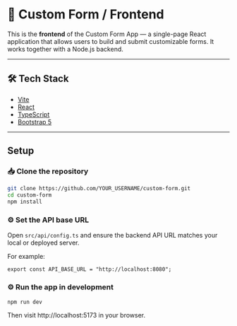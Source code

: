 # 🧩 Custom Form / Frontend

This is the **frontend** of the Custom Form App — a single-page React application that allows users to build and submit customizable forms. It works together with a Node.js backend.

---

## 🛠 Tech Stack

- [Vite](https://vitejs.dev/)
- [React](https://reactjs.org/)
- [TypeScript](https://www.typescriptlang.org/)
- [Bootstrap 5](https://getbootstrap.com/)

---

## Setup

### 📥 Clone the repository

```bash
git clone https://github.com/YOUR_USERNAME/custom-form.git
cd custom-form
npm install
```

### ⚙️ Set the API base URL
Open `src/api/config.ts` and ensure the backend API URL matches your local or deployed server.

For example:
```
export const API_BASE_URL = "http://localhost:8080";
```

### ⚙️ Run the app in development
```
npm run dev
```
Then visit http://localhost:5173 in your browser.